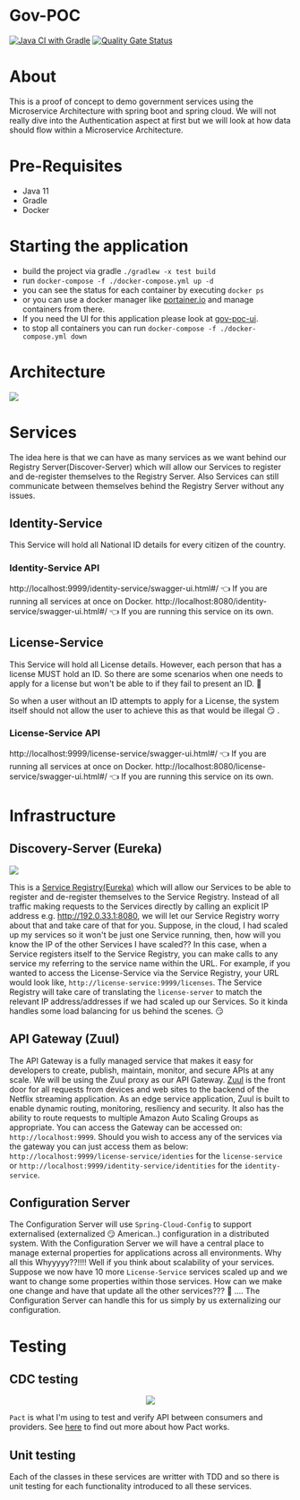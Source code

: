 # Gov-POC

[![Java CI with Gradle](https://github.com/Artemas-Muzanenhamo/gov-poc/actions/workflows/gradle.yml/badge.svg)](https://github.com/Artemas-Muzanenhamo/gov-poc/actions/workflows/gradle.yml)
[![Quality Gate Status](https://sonarcloud.io/api/project_badges/measure?project=Artemas-Muzanenhamo_gov-poc&metric=alert_status)](https://sonarcloud.io/summary/new_code?id=Artemas-Muzanenhamo_gov-poc)

# About
This is a proof of concept to demo government services using the Microservice Architecture with spring boot and spring cloud. We will not really dive into the Authentication aspect at first but we will look at how data should flow within a Microservice Architecture.

# Pre-Requisites
 * Java 11
 * Gradle
 * Docker

# Starting the application

* build the project via gradle `./gradlew -x test build`
* run `docker-compose -f ./docker-compose.yml up -d`
* you can see the status for each container by executing `docker ps`
* or you can use a docker manager like [portainer.io](https://www.portainer.io/) and manage containers from there.
* If you need the UI for this application please look at [gov-poc-ui](https://github.com/Artemas-Muzanenhamo/gov-poc-ui).
* to stop all containers you can run `docker-compose -f ./docker-compose.yml down`


# Architecture
<p>
  <img src="https://user-images.githubusercontent.com/29547780/61170379-379d2600-a560-11e9-8e7e-e48a55221488.jpg">
</p>

# Services

The idea here is that we can have as many services as we want behind our Registry Server(Discover-Server) which will allow our Services to register and de-register themselves to the Registry Server. Also Services can still communicate between themselves behind the Registry Server without any issues. 

## Identity-Service

This Service will hold all National ID details for every citizen of the
country.

### Identity-Service API
http://localhost:9999/identity-service/swagger-ui.html#/ :point_left: If you are running all services at once on Docker.
http://localhost:8080/identity-service/swagger-ui.html#/ :point_left: If you are running this service on its own.

## License-Service

This Service will hold all License details. However, each person
that has a license MUST hold an ID. So there are some scenarios 
when one needs to apply for a license but won't be able to if they
fail to present an ID. :thinking:

So when a user without an ID attempts to apply for a License, the 
system itself should not allow the user to achieve this as that 
would be illegal :smirk: .

### License-Service API
http://localhost:9999/license-service/swagger-ui.html#/ :point_left: If you are running all services at once on Docker.
http://localhost:8080/license-service/swagger-ui.html#/ :point_left: If you are running this service on its own.

# Infrastructure

## Discovery-Server (Eureka)

<p>
    <img src="https://user-images.githubusercontent.com/29547780/89736371-d8f6f400-da60-11ea-87ef-a982bde1d216.png"/>
</p>

This is a [Service Registry(Eureka)](https://github.com/spring-cloud/spring-cloud-netflix) which will allow our Services to be 
able to register and de-register themselves to the Service Registry. Instead of all traffic making requests to the 
Services directly by calling an explicit IP address e.g. http://192.0.33.1:8080, we will let our Service Registry worry
about that and take care of that for you. Suppose, in the cloud, I had scaled up my services so it won't be just one 
Service running, then, how will you know the IP of the other Services I have scaled?? In this case, when a Service
registers itself to the Service Registry, you can make calls to any service my referring to the service name within the 
URL. For example, if you wanted to access the License-Service via the Service Registry, your URL would look like, 
`http://license-service:9999/licenses`. The Service Registry will take care of translating the `license-server` to match 
the relevant IP address/addresses if we had scaled up our Services. So it kinda handles some load balancing for us behind 
the scenes. :smirk:

## API Gateway (Zuul)

The API Gateway is a fully managed service that makes it easy for developers to create, publish, maintain, monitor, and 
secure APIs at any scale. We will be using the Zuul proxy as our API Gateway.
[Zuul](https://github.com/Netflix/zuul) is the front door for all requests from devices and web sites to the backend of the Netflix streaming application. 
As an edge service application, Zuul is built to enable dynamic routing, monitoring, resiliency and security. It also 
has the ability to route requests to multiple Amazon Auto Scaling Groups as appropriate.
You can access the Gateway can be accessed on: `http://localhost:9999`. Should you wish to 
access any of the services via the gateway you can just access them as below:
`http://localhost:9999/license-service/identies` for the `license-service` or
`http://localhost:9999/identity-service/identities` for the `identity-service`.

## Configuration Server

The Configuration Server will use `Spring-Cloud-Config` to support externalised (externalized :smirk: American..) configuration in a distributed system. With the Configuration Server we will have a central place to manage external properties for applications across all environments. Why all this Whyyyyy??!!!! Well if you think about scalability of your services. Suppose we now have 10 more `License-Service` services scaled up and we want to change some properties within those services. How can we make one change and have that update all the other services??? :thinking: .... The Configuration Server can handle this for us simply by us externalizing our configuration.

# Testing
## CDC testing

<p align="center">
  <img src="https://user-images.githubusercontent.com/29547780/35231146-eb6550d6-ff8f-11e7-8546-25646cd138d9.png">
</p>

`Pact` is what I'm using to test and verify API between consumers and providers.
See [here](https://github.com/pact-foundation/pact-ruby/wiki/FAQ#how-does-pact-differ-from-vcr) to find out more about how Pact works.

## Unit testing
Each of the classes in these services are writter with TDD and so there is unit testing for each functionality introduced to all these
services.